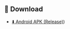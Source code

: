 ## 📱 Download

- [⬇️ Android APK (Release)](https://github.com/Bhaskarblvck/Skillink/releases/download/1.0.0/Skillink.apk))
